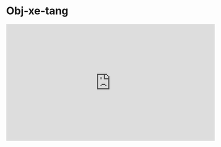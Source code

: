# Obj-xe-tang
<iframe width="560" height="315" src="https://www.youtube.com/watch?v=lU1CuU-SZrw" frameborder="0" allowfullscreen></iframe>
